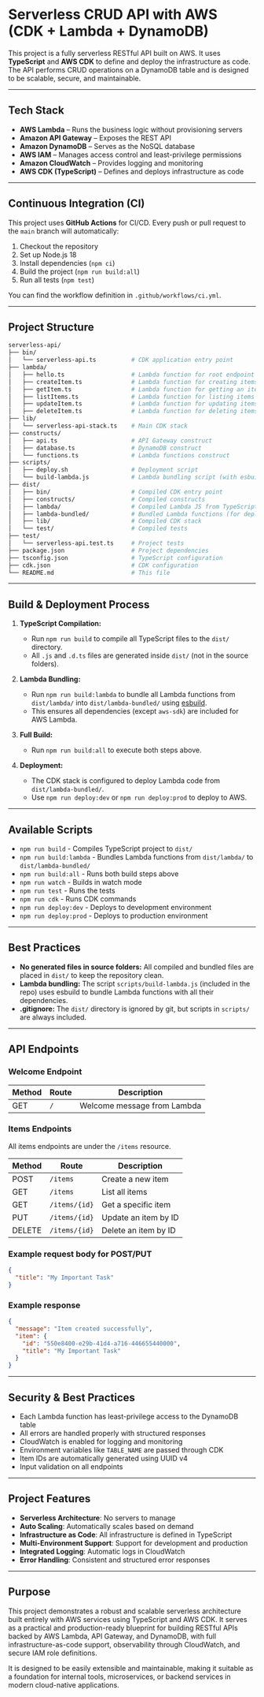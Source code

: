 # Serverless CRUD API with AWS (CDK + Lambda + DynamoDB)

This project is a fully serverless RESTful API built on AWS. It uses **TypeScript** and **AWS CDK** to define and deploy the infrastructure as code. The API performs CRUD operations on a DynamoDB table and is designed to be scalable, secure, and maintainable.

---

## Tech Stack

- **AWS Lambda** – Runs the business logic without provisioning servers
- **Amazon API Gateway** – Exposes the REST API
- **Amazon DynamoDB** – Serves as the NoSQL database
- **AWS IAM** – Manages access control and least-privilege permissions
- **Amazon CloudWatch** – Provides logging and monitoring
- **AWS CDK (TypeScript)** – Defines and deploys infrastructure as code

---

## Continuous Integration (CI)

This project uses **GitHub Actions** for CI/CD. Every push or pull request to the `main` branch will automatically:

1. Checkout the repository
2. Set up Node.js 18
3. Install dependencies (`npm ci`)
4. Build the project (`npm run build:all`)
5. Run all tests (`npm test`)

You can find the workflow definition in `.github/workflows/ci.yml`.

---

## Project Structure

```bash
serverless-api/
├── bin/
│   └── serverless-api.ts          # CDK application entry point
├── lambda/
│   ├── hello.ts                   # Lambda function for root endpoint
│   ├── createItem.ts              # Lambda function for creating items
│   ├── getItem.ts                 # Lambda function for getting an item
│   ├── listItems.ts               # Lambda function for listing items
│   ├── updateItem.ts              # Lambda function for updating items
│   ├── deleteItem.ts              # Lambda function for deleting items
├── lib/
│   └── serverless-api-stack.ts    # Main CDK stack
├── constructs/
│   ├── api.ts                     # API Gateway construct
│   ├── database.ts                # DynamoDB construct
│   └── functions.ts               # Lambda functions construct
├── scripts/
│   ├── deploy.sh                  # Deployment script
│   └── build-lambda.js            # Lambda bundling script (with esbuild)
├── dist/
│   ├── bin/                       # Compiled CDK entry point
│   ├── constructs/                # Compiled constructs
│   ├── lambda/                    # Compiled Lambda JS from TypeScript
│   ├── lambda-bundled/            # Bundled Lambda functions (for deployment)
│   ├── lib/                       # Compiled CDK stack
│   └── test/                      # Compiled tests
├── test/
│   └── serverless-api.test.ts     # Project tests
├── package.json                   # Project dependencies
├── tsconfig.json                  # TypeScript configuration
├── cdk.json                       # CDK configuration
└── README.md                      # This file
```

---

## Build & Deployment Process

1. **TypeScript Compilation:**
   - Run `npm run build` to compile all TypeScript files to the `dist/` directory.
   - All `.js` and `.d.ts` files are generated inside `dist/` (not in the source folders).

2. **Lambda Bundling:**
   - Run `npm run build:lambda` to bundle all Lambda functions from `dist/lambda/` into `dist/lambda-bundled/` using [esbuild](https://esbuild.github.io/).
   - This ensures all dependencies (except `aws-sdk`) are included for AWS Lambda.

3. **Full Build:**
   - Run `npm run build:all` to execute both steps above.

4. **Deployment:**
   - The CDK stack is configured to deploy Lambda code from `dist/lambda-bundled/`.
   - Use `npm run deploy:dev` or `npm run deploy:prod` to deploy to AWS.

---

## Available Scripts

- `npm run build` - Compiles TypeScript project to `dist/`
- `npm run build:lambda` - Bundles Lambda functions from `dist/lambda/` to `dist/lambda-bundled/`
- `npm run build:all` - Runs both build steps above
- `npm run watch` - Builds in watch mode
- `npm run test` - Runs the tests
- `npm run cdk` - Runs CDK commands
- `npm run deploy:dev` - Deploys to development environment
- `npm run deploy:prod` - Deploys to production environment

---

## Best Practices

- **No generated files in source folders:** All compiled and bundled files are placed in `dist/` to keep the repository clean.
- **Lambda bundling:** The script `scripts/build-lambda.js` (included in the repo) uses esbuild to bundle Lambda functions with all their dependencies.
- **.gitignore:** The `dist/` directory is ignored by git, but scripts in `scripts/` are always included.

---

## API Endpoints

### Welcome Endpoint

| Method | Route | Description |
|--------|-------|-------------|
| GET    | `/`   | Welcome message from Lambda |

### Items Endpoints

All items endpoints are under the `/items` resource.

| Method | Route           | Description                    |
|--------|------------------|--------------------------------|
| POST   | `/items`         | Create a new item              |
| GET    | `/items`         | List all items                 |
| GET    | `/items/{id}`    | Get a specific item            |
| PUT    | `/items/{id}`    | Update an item by ID           |
| DELETE | `/items/{id}`    | Delete an item by ID           |

### Example request body for POST/PUT

```json
{
  "title": "My Important Task"
}
```

### Example response

```json
{
  "message": "Item created successfully",
  "item": {
    "id": "550e8400-e29b-41d4-a716-446655440000",
    "title": "My Important Task"
  }
}
```

---

## Security & Best Practices

- Each Lambda function has least-privilege access to the DynamoDB table
- All errors are handled properly with structured responses
- CloudWatch is enabled for logging and monitoring
- Environment variables like `TABLE_NAME` are passed through CDK
- Item IDs are automatically generated using UUID v4
- Input validation on all endpoints

---

## Project Features

- **Serverless Architecture**: No servers to manage
- **Auto Scaling**: Automatically scales based on demand
- **Infrastructure as Code**: All infrastructure is defined in TypeScript
- **Multi-Environment Support**: Support for development and production
- **Integrated Logging**: Automatic logs in CloudWatch
- **Error Handling**: Consistent and structured error responses

---

## Purpose

This project demonstrates a robust and scalable serverless architecture built entirely with AWS services using TypeScript and AWS CDK. It serves as a practical and production-ready blueprint for building RESTful APIs backed by AWS Lambda, API Gateway, and DynamoDB, with full infrastructure-as-code support, observability through CloudWatch, and secure IAM role definitions.

It is designed to be easily extensible and maintainable, making it suitable as a foundation for internal tools, microservices, or backend services in modern cloud-native applications.

